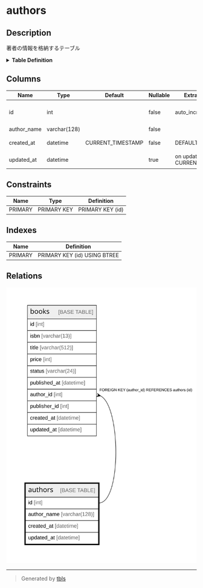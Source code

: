# authors

## Description

著者の情報を格納するテーブル

<details>
<summary><strong>Table Definition</strong></summary>

```sql
CREATE TABLE `authors` (
  `id` int NOT NULL AUTO_INCREMENT COMMENT '著者ID（自動採番）',
  `author_name` varchar(128) COLLATE utf8mb4_unicode_ci NOT NULL COMMENT '著者名',
  `created_at` datetime NOT NULL DEFAULT CURRENT_TIMESTAMP COMMENT 'レコード作成時刻',
  `updated_at` datetime DEFAULT NULL ON UPDATE CURRENT_TIMESTAMP COMMENT 'レコード更新時刻',
  PRIMARY KEY (`id`)
) ENGINE=InnoDB AUTO_INCREMENT=[Redacted by tbls] DEFAULT CHARSET=utf8mb4 COLLATE=utf8mb4_unicode_ci COMMENT='著者の情報を格納するテーブル'
```

</details>

## Columns

| Name | Type | Default | Nullable | Extra Definition | Children | Parents | Comment |
| ---- | ---- | ------- | -------- | ---------------- | -------- | ------- | ------- |
| id | int |  | false | auto_increment | [books](books.md) |  | 著者ID（自動採番） |
| author_name | varchar(128) |  | false |  |  |  | 著者名 |
| created_at | datetime | CURRENT_TIMESTAMP | false | DEFAULT_GENERATED |  |  | レコード作成時刻 |
| updated_at | datetime |  | true | on update CURRENT_TIMESTAMP |  |  | レコード更新時刻 |

## Constraints

| Name | Type | Definition |
| ---- | ---- | ---------- |
| PRIMARY | PRIMARY KEY | PRIMARY KEY (id) |

## Indexes

| Name | Definition |
| ---- | ---------- |
| PRIMARY | PRIMARY KEY (id) USING BTREE |

## Relations

![er](authors.svg)

---

> Generated by [tbls](https://github.com/k1LoW/tbls)
